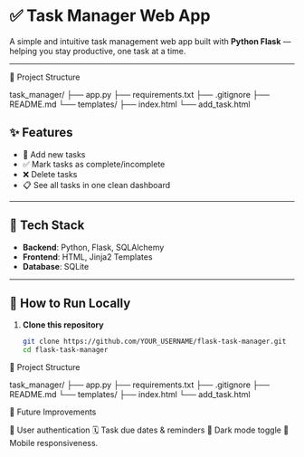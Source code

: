 # ✅ Task Manager Web App

A simple and intuitive task management web app built with **Python Flask** — helping you stay productive, one task at a time.

---
📁 Project Structure

task_manager/
├── app.py
├── requirements.txt
├── .gitignore
├── README.md
└── templates/
    ├── index.html
    └── add_task.html

## ✨ Features

- 📝 Add new tasks
- ✅ Mark tasks as complete/incomplete
- ❌ Delete tasks
- 📋 See all tasks in one clean dashboard

---

## 🔧 Tech Stack

- **Backend**: Python, Flask, SQLAlchemy
- **Frontend**: HTML, Jinja2 Templates
- **Database**: SQLite

---

## 🚀 How to Run Locally

1. **Clone this repository**  
   ```bash
   git clone https://github.com/YOUR_USERNAME/flask-task-manager.git
   cd flask-task-manager

📁 Project Structure

task_manager/
├── app.py
├── requirements.txt
├── .gitignore
├── README.md
└── templates/
    ├── index.html
    └── add_task.html

🌟 Future Improvements

🔐 User authentication
🗓️ Task due dates & reminders
🌙 Dark mode toggle
📱 Mobile responsiveness.


